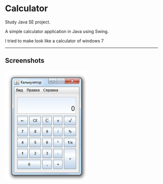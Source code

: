 # Calculator
Study Java SE project.

A simple calculator application in Java using Swing.

I tried to make look like a calculator of windows 7

***

## Screenshots
![screenshots](screenshots/mainwindow.jpg)